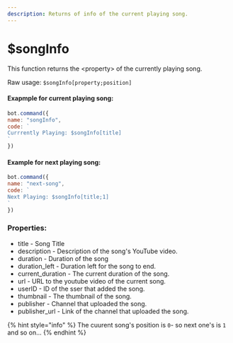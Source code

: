 ```yaml
---
description: Returns of info of the current playing song.
---
```


# $songInfo

This function returns the &lt;property&gt; of the currently playing song.

Raw usage: `$songInfo[property;position]`

#### Exapmple for current playing song:

```javascript
bot.command({
name: "songInfo",
code: `
Currrently Playing: $songInfo[title]
`
})
```

#### Example for next playing song:

```javascript
bot.command({
name: "next-song",
code: `
Next Playing: $songInfo[title;1]
`
})
```

### Properties:

* title - Song Title
* description - Description of the song's YouTube video.
* duration - Duration of the song
* duration\_left - Duration left for the song to end.
* current\_duration - The current duration of the song.
* url - URL to the youtube video of the current song.
* userID - ID of the sser that added the song.
* thumbnail - The thumbnail of the song.
* publisher - Channel that uploaded the song.
* publisher\_url - Link of the channel that uploaded the song.

{% hint style="info" %}
The cuurent song's position is `0`- so next one's is `1` and so on...
{% endhint %}

